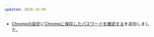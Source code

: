 ```yaml
---
updated: 2020-10-08
---
```

- [Chromeの設定](/it/chrome/setting.html)に[Chromeに保存したパスワードを確認する](/it/chrome/setting.html#check-the-password-stored-in-chrome)を追加しました。
